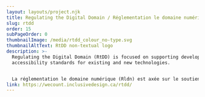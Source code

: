 ```yaml
---
layout: layouts/project.njk
title: Regulating the Digital Domain / Réglementation le domaine numérique
slug: rtdd
order: 15
subPageOrder: 0
thumbnailImage: /media/rtdd_colour_no-type.svg
thumbnailAltText: RtDD non-textual logo
description: >-
  Regulating the Digital Domain (RtDD) is focused on supporting development of
  accessibility standards for existing and new technologies.


  La réglementation le domaine numérique (Rldn) est axée sur le soutien à l'élaboration de normes d'accessibilité pour les technologies existantes et nouvelles.
link: https://wecount.inclusivedesign.ca/rtdd/
---
```

